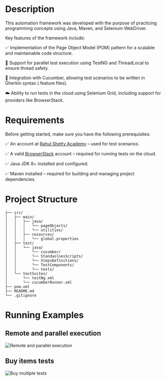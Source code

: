 # Description
This automation framework was developed with the purpose of practicing programming concepts using Java, Maven, and Selenium WebDriver.

Key features of the framework include:

✅ Implementation of the Page Object Model (POM) pattern for a scalable and maintainable code structure.

🚀 Support for parallel test execution using TestNG and ThreadLocal to ensure thread safety.

🧪 Integration with Cucumber, allowing test scenarios to be written in Gherkin syntax (.feature files).

☁️ Ability to run tests in the cloud using Selenium Grid, including support for providers like BrowserStack.

# Requirements
Before getting started, make sure you have the following prerequisites:

✅ An account at [Rahul Shetty Academy](https://rahulshettyacademy.com/client/) – used for test scenarios.

✅ A valid [BrowserStack](https://www.browserstack.com/) account – required for running tests on the cloud.

✅ Java JDK 8+ installed and configured.

✅ Maven installed – required for building and managing project dependencies.

# Project Structure
```
├── src/
│   ├── main/
│   │   ├── java/
│   │   │   └── pageObjects/
│   │   │   └── utilities/
│   │   ├── resources/
│   │   │   └── global.properties
│   ├── test/
│   │   └── java/
│   │       └── cucumber/
│   │       └── StandaolnesScripts/
│   │       └── StepsDefinitions/
│   │       └── TestComponents/
│   │       └── tests/
│   └── testSuites/
│       └── testNg.xml
│       └── cucumberRunner.xml
├── pom.xml
├── README.md
└── .gitignore
```
# Running Examples
## Remote and parallel execution
![Remote and parallel execution](https://vimeo.com/1073050033?share=copy#t=0)
## Buy items tests
![Buy multiple tests](https://vimeo.com/1073051293?share=copy#t=0)

